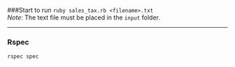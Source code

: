   
###Start to run
`ruby sales_tax.rb <filename>.txt`  
*Note*: The text file must be placed in the `input` folder.

***
### Rspec
`rspec spec` 
